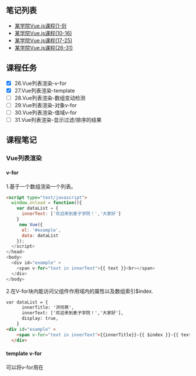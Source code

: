 ## 笔记列表
* [某学院Vue.js课程(1-9)](https://github.com/honglyan/demo/blob/master/Vue.js/vuejs1.0-advance-doc-1.md)  
* [某学院Vue.js课程(10-16)](https://github.com/honglyan/demo/blob/master/Vue.js/vuejs1.0-advance-doc-2.md)  
* [某学院Vue.js课程(17-25)](https://github.com/honglyan/demo/blob/master/Vue.js/vuejs1.0-advance-doc-3.md)
* [某学院Vue.js课程(26-31)](https://github.com/honglyan/demo/blob/master/Vue.js/vuejs1.0-advance-doc-4.md)


## 课程任务
- [x] 26.Vue列表渲染-v-for
- [x] 27.Vue列表渲染-template
- [ ] 28.Vue列表渲染-数组变动检测
- [ ] 29.Vue列表渲染-对象v-for
- [ ] 30.Vue列表渲染-值域v-for
- [ ] 31.Vue列表渲染-显示过滤/排序的结果

## 课程笔记  
### Vue列表渲染
#### v-for  
1.基于一个数组渲染一个列表。  
```html
<script type="text/javascript">
  window.onload = function(){
    var dataList = {
      innerText: ['欢迎来到麦子学院！','大家好']
    }
     new Vue({
      el: '#example',
      data: dataList
    });
  </script>
</head>
<body>
  <div id="example" >
    <span v-for="text in innerText">{{ text }}<br></span>
  </div>
</body>
```  
2.在V-for块内能访问父组件作用域内的属性以及数组索引$index.  
```html
var dataList = {
      innerTitle: '洪玲燕',
      innerText: ['欢迎来到麦子学院！','大家好'],
      display: true,
    }
<div id="example" >
    <span v-for="text in innerText">{{innerTitle}}-{{ $index }}-{{ text }}<br></span>
  </div>
```

#### template v-for  
可以将v-for用在<template>标签上，以渲染一个包含多个元素的块。  
  ```html
  <template v-for="text in innerText">
       <h5>name:{{innerTitle}}</h5>
      <h6>no：{{ $index }}</h6>
      <h4>brief: {{ text }}</h4>
    </template>
  ```  
  #### 数组变动检测  
  ##### 1.变异方法  
  1. push()/pop():增加一个元素/删除一个元素.  
  2. shift()/unshift():控制数组元素。  
  3. splice():根据下标指定删除某个元素。  
  4. sort()/reverse:排序/反向排序。  
  ##### 2.替换数组:不会修改数组而是返回一个新数组的非变异方法，直接用新数组替换旧数组。  
  
    track-by track-by $index 问题

